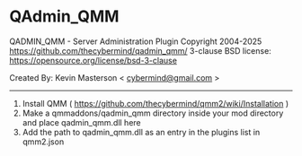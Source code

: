 # QAdmin_QMM
QADMIN_QMM - Server Administration Plugin
Copyright 2004-2025  
https://github.com/thecybermind/qadmin_qmm/
3-clause BSD license: https://opensource.org/license/bsd-3-clause  

Created By: Kevin Masterson < cybermind@gmail.com >

---

1. Install QMM ( https://github.com/thecybermind/qmm2/wiki/Installation )
2. Make a qmmaddons/qadmin_qmm directory inside your mod directory and place qadmin_qmm.dll here
3. Add the path to qadmin_qmm.dll as an entry in the plugins list in qmm2.json
